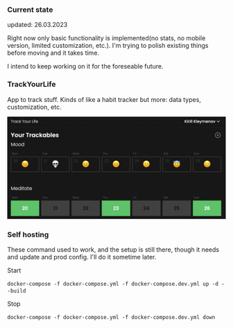 ### Current state

updated: 26.03.2023

Right now only basic functionality is implemented(no stats, no mobile version, limited customization, etc.). I'm trying to polish existing things before moving and it takes time.

I intend to keep working on it for the foreseable future.

### TrackYourLife

App to track stuff. Kinds of like a habit tracker but more: data types, customization, etc.

![](./public/screenshot.jpg)


### Self hosting

These command used to work, and the setup is still there, though it needs and update and prod config. I'll do it sometime later.

Start

```
docker-compose -f docker-compose.yml -f docker-compose.dev.yml up -d --build
```

Stop

```
docker-compose -f docker-compose.yml -f docker-compose.dev.yml down
```
